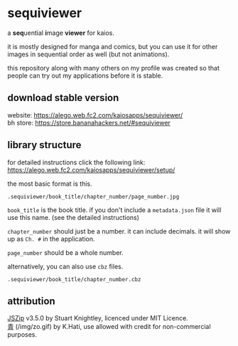 # sequiviewer

a **seq**uential **i**mage **viewer** for kaios.

it is mostly designed for manga and comics, but you can use it for other images in sequential order as well (but not animations).

this repository along with many others on my profile was created so that people can try out my applications before it is stable.

## download stable version
website: https://alego.web.fc2.com/kaiosapps/sequiviewer/  
bh store: https://store.bananahackers.net/#sequiviewer

## library structure
for detailed instructions click the following link: https://alego.web.fc2.com/kaiosapps/sequiviewer/setup/

the most basic format is this.

    .sequiviewer/book_title/chapter_number/page_number.jpg

`book_title` is the book title. if you don't include a `metadata.json` file it will use this name. (see the detailed instructions)

`chapter_number` should just be a number. it can include decimals. it will show up as `Ch. #` in the application.

`page_number` should be a whole number.

alternatively, you can also use `cbz` files.

    .sequiviewer/book_title/chapter_number.cbz

## attribution
[JSZip](http://stuartk.com/jszip) v3.5.0 by Stuart Knightley, licenced under MIT Licence.  
[青](https://www.pixiv.net/en/artworks/58306343) (/img/zo.gif) by K.Hati, use allowed with credit for non-commercial purposes.